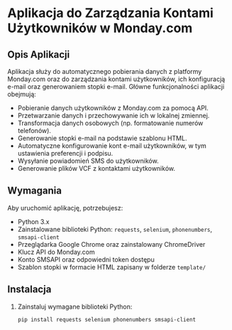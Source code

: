 # Aplikacja do Zarządzania Kontami Użytkowników w Monday.com

## Opis Aplikacji

Aplikacja służy do automatycznego pobierania danych z platformy Monday.com oraz do zarządzania kontami użytkowników, ich konfiguracją e-mail oraz generowaniem stopki e-mail. Główne funkcjonalności aplikacji obejmują:

- Pobieranie danych użytkowników z Monday.com za pomocą API.
- Przetwarzanie danych i przechowywanie ich w lokalnej zmiennej.
- Transformacja danych osobowych (np. formatowanie numerów telefonów).
- Generowanie stopki e-mail na podstawie szablonu HTML.
- Automatyczne konfigurowanie kont e-mail użytkowników, w tym ustawienia preferencji i podpisu.
- Wysyłanie powiadomień SMS do użytkowników.
- Generowanie plików VCF z kontaktami użytkowników.

## Wymagania

Aby uruchomić aplikację, potrzebujesz:

- Python 3.x
- Zainstalowane biblioteki Python: `requests`, `selenium`, `phonenumbers`, `smsapi-client`
- Przeglądarka Google Chrome oraz zainstalowany ChromeDriver
- Klucz API do Monday.com
- Konto SMSAPI oraz odpowiedni token dostępu
- Szablon stopki w formacie HTML zapisany w folderze `template/`

## Instalacja

1. Zainstaluj wymagane biblioteki Python:
   ```bash
   pip install requests selenium phonenumbers smsapi-client
